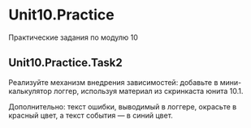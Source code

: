 # Unit10.Practice
Практические задания по модулю 10
## Unit10.Practice.Task2
Реализуйте механизм внедрения зависимостей: добавьте в мини-калькулятор логгер, используя материал из скринкаста юнита 10.1.

Дополнительно: текст ошибки, выводимый в логгере, окрасьте в красный цвет, а текст события — в синий цвет.
